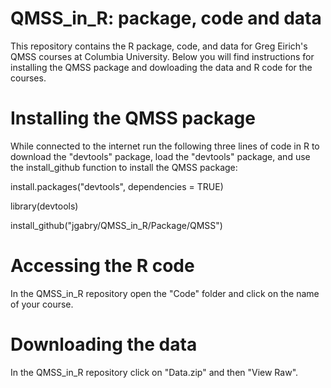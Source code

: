 QMSS_in_R: package, code and data
====

This repository contains the R package, code, and data for Greg Eirich's QMSS courses at Columbia University. Below you will find instructions for installing the QMSS package and dowloading the data and R code for the courses.  



Installing the QMSS package
=======

While connected to the internet run the following three lines of code in R to download the "devtools" package, load the "devtools" package, and use the install_github function to install the QMSS package:

 
install.packages("devtools", dependencies = TRUE)

library(devtools)

install_github("jgabry/QMSS_in_R/Package/QMSS")



Accessing the R code
=======

In the QMSS_in_R repository open the "Code" folder and click on the name of your course. 


Downloading the data
=======

In the QMSS_in_R repository click on "Data.zip" and then "View Raw". 

